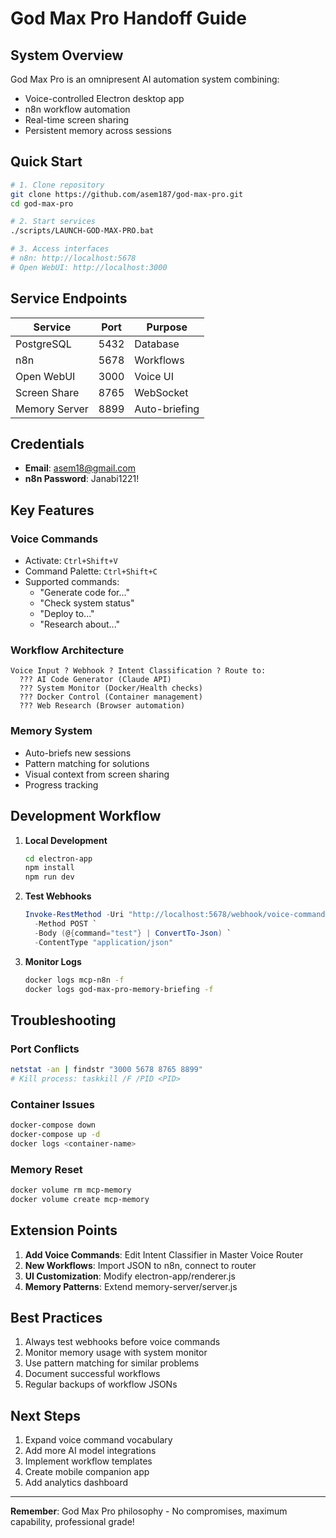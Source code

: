 # God Max Pro Handoff Guide

## System Overview

God Max Pro is an omnipresent AI automation system combining:
- Voice-controlled Electron desktop app
- n8n workflow automation
- Real-time screen sharing
- Persistent memory across sessions

## Quick Start

```bash
# 1. Clone repository
git clone https://github.com/asem187/god-max-pro.git
cd god-max-pro

# 2. Start services
./scripts/LAUNCH-GOD-MAX-PRO.bat

# 3. Access interfaces
# n8n: http://localhost:5678
# Open WebUI: http://localhost:3000
```

## Service Endpoints

| Service | Port | Purpose |
|---------|------|----------|
| PostgreSQL | 5432 | Database |
| n8n | 5678 | Workflows |
| Open WebUI | 3000 | Voice UI |
| Screen Share | 8765 | WebSocket |
| Memory Server | 8899 | Auto-briefing |

## Credentials

- **Email**: asem18@gmail.com
- **n8n Password**: Janabi1221!

## Key Features

### Voice Commands
- Activate: `Ctrl+Shift+V`
- Command Palette: `Ctrl+Shift+C`
- Supported commands:
  - "Generate code for..."
  - "Check system status"
  - "Deploy to..."
  - "Research about..."

### Workflow Architecture
```
Voice Input ? Webhook ? Intent Classification ? Route to:
  ??? AI Code Generator (Claude API)
  ??? System Monitor (Docker/Health checks)
  ??? Docker Control (Container management)
  ??? Web Research (Browser automation)
```

### Memory System
- Auto-briefs new sessions
- Pattern matching for solutions
- Visual context from screen sharing
- Progress tracking

## Development Workflow

1. **Local Development**
   ```bash
   cd electron-app
   npm install
   npm run dev
   ```

2. **Test Webhooks**
   ```powershell
   Invoke-RestMethod -Uri "http://localhost:5678/webhook/voice-command" `
     -Method POST `
     -Body (@{command="test"} | ConvertTo-Json) `
     -ContentType "application/json"
   ```

3. **Monitor Logs**
   ```bash
   docker logs mcp-n8n -f
   docker logs god-max-pro-memory-briefing -f
   ```

## Troubleshooting

### Port Conflicts
```bash
netstat -an | findstr "3000 5678 8765 8899"
# Kill process: taskkill /F /PID <PID>
```

### Container Issues
```bash
docker-compose down
docker-compose up -d
docker logs <container-name>
```

### Memory Reset
```bash
docker volume rm mcp-memory
docker volume create mcp-memory
```

## Extension Points

1. **Add Voice Commands**: Edit Intent Classifier in Master Voice Router
2. **New Workflows**: Import JSON to n8n, connect to router
3. **UI Customization**: Modify electron-app/renderer.js
4. **Memory Patterns**: Extend memory-server/server.js

## Best Practices

1. Always test webhooks before voice commands
2. Monitor memory usage with system monitor
3. Use pattern matching for similar problems
4. Document successful workflows
5. Regular backups of workflow JSONs

## Next Steps

1. Expand voice command vocabulary
2. Add more AI model integrations
3. Implement workflow templates
4. Create mobile companion app
5. Add analytics dashboard

---

**Remember**: God Max Pro philosophy - No compromises, maximum capability, professional grade!